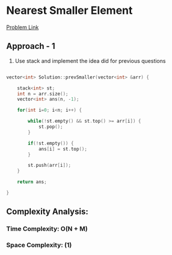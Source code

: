# Nearest Smaller Element

[Problem Link](https://www.interviewbit.com/problems/nearest-smaller-element/)

## Approach - 1

1. Use stack and implement the idea did for previous questions

```c++

vector<int> Solution::prevSmaller(vector<int> &arr) {

    stack<int> st;
    int n = arr.size();
    vector<int> ans(n, -1);

    for(int i=0; i<n; i++) {

        while(!st.empty() && st.top() >= arr[i]) {
            st.pop();
        }

        if(!st.empty()) {
            ans[i] = st.top();
        }

        st.push(arr[i]);
    }

    return ans;

}


```

## Complexity Analysis:

### Time Complexity: O(N + M)

### Space Complexity: (1)
